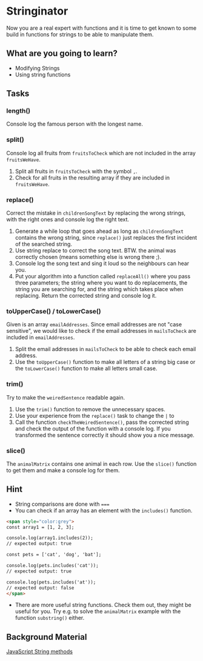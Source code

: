 # Stringinator

Now you are a real expert with functions and it is time to get known to some build in functions for strings to be able to manipulate them.

## What are you going to learn?

* Modifying Strings
* Using string functions

## Tasks

### length()
Console log the famous person with the longest name.

### split()
Console log all fruits from `fruitsToCheck` which are not included in the array `fruitsWeHave`.

1. Split all fruits in `fruitsToCheck` with the symbol `,`.
2. Check for all fruits in the resulting array if they are included in `fruitsWeHave`.

### replace()
Correct the mistake in `childrenSongText` by replacing the wrong strings, with the right ones and console log the right text. 

1. Generate a while loop that goes ahead as long as `childrenSongText` contains the wrong string, since `replace()` just replaces the first incident of the searched string.
2. Use string replace to correct the song text. BTW. the animal was correctly chosen (means something else is wrong there ;).
3. Console log the song text and sing it loud so the neighbours can hear you.
4. Put your algorithm into a function called `replaceAll()` where you pass three parameters; the string where you want to do replacements, the string you are searching for, and the string which takes place when replacing. Return the corrected string and console log it.

### toUpperCase() / toLowerCase()
Given is an array `emailAddresses`. Since email addresses are not "case sensitive", we would like to check if the email addresses in `mailsToCheck` are included in `emailAddresses`.

1. Split the email addresses in `mailsToCheck` to be able to check each email address.
2. Use the `toUpperCase()` function to make all letters of a string big case or the `toLowerCase()` function to make all letters small case.

### trim()
Try to make the `weiredSentence` readable again.

1. Use the `trim()` function to remove the unnecessary spaces.
2. Use your experience from the `replace()` task to change the `|` to ` `
3. Call the function `checkTheWeiredSentence()`, pass the corrected string and check the output of the function with a console log. If you transformed the sentence correctly it should show you a nice message.

### slice()
The `animalMatrix` contains one animal in each row. Use the `slice()` function to get them and make a console log for them.

## Hint
* String comparisons are done with `===`
* You can check if an array has an element with the `includes()` function.
```html
<span style="color:grey">
const array1 = [1, 2, 3];

console.log(array1.includes(2));
// expected output: true

const pets = ['cat', 'dog', 'bat'];

console.log(pets.includes('cat'));
// expected output: true

console.log(pets.includes('at'));
// expected output: false
</span>
```
* There are more useful string functions. Check them out, they might be useful for you. Try e.g. to solve the `animalMatrix` example with the function `substring()` either.

## Background Material
<a href="https://www.w3schools.com/js/js_string_methods.asp)" target="_blank">JavaScript String methods</a>
